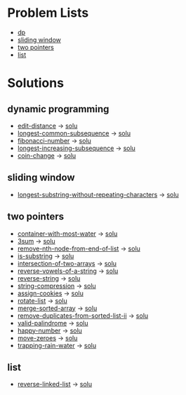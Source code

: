 




# Problem Lists
* [dp](https://leetcode.cn/tag/dynamic-programming/problemset/)
* [sliding window](https://leetcode.cn/tag/sliding-window/problemset/)
* [two pointers](https://leetcode.cn/tag/two-pointers/problemset/)
* [list](https://leetcode.cn/tag/linked-list/problemset/)


# Solutions

## dynamic programming
* [edit-distance](https://leetcode.cn/problems/edit-distance/) -> [solu](./src/dp/72.h)
* [longest-common-subsequence](https://leetcode.cn/problems/longest-common-subsequence/) -> [solu](./src/dp/1143.h)
* [fibonacci-number](https://leetcode.cn/problems/fibonacci-number/) -> [solu](./src/dp/509.h)
* [longest-increasing-subsequence](https://leetcode.cn/problems/longest-increasing-subsequence/) -> [solu](./src/dp/300.h)
* [coin-change](https://leetcode.cn/problems/coin-change/) -> [solu](./src/dp/322.h)

## sliding window
* [longest-substring-without-repeating-characters](https://leetcode.cn/problems/longest-substring-without-repeating-characters/) -> [solu](./src/sliding_window/3.h)

## two pointers
* [container-with-most-water](https://leetcode.cn/problems/container-with-most-water/description/) -> [solu](./src/two_pointers/11.h)
* [3sum](https://leetcode.cn/problems/3sum/) -> [solu](./src/two_pointers/15.h)
* [remove-nth-node-from-end-of-list](https://leetcode.cn/problems/remove-nth-node-from-end-of-list/) -> [solu](./src/two_pointers/19.h)
* [is-substring](https://leetcode.cn/problems/is-subsequence/) -> [solu](./src/two_pointers/392.h)
* [intersection-of-two-arrays](https://leetcode.cn/problems/intersection-of-two-arrays/) -> [solu](./src/two_pointers/349.h)
* [reverse-vowels-of-a-string](https://leetcode.cn/problems/reverse-vowels-of-a-string/) -> [solu](./src/two_pointers/345.h)
* [reverse-string](https://leetcode.cn/problems/reverse-string/) -> [solu](./src/two_pointers/344.h)
* [string-compression](https://leetcode.cn/problems/string-compression/) -> [solu](./src/two_pointers/443.h)
* [assign-cookies](https://leetcode.cn/problems/assign-cookies/) -> [solu](./src/two_pointers/455.h)
* [rotate-list](https://leetcode.cn/problems/rotate-list/) -> [solu](./src/two_pointers/61.h)
* [merge-sorted-array](https://leetcode.cn/problems/merge-sorted-array/) -> [solu](./src/two_pointers/88.h)
* [remove-duplicates-from-sorted-list-ii](https://leetcode.cn/problems/remove-duplicates-from-sorted-list-ii/) -> [solu](./src/two_pointers/82.h)
* [valid-palindrome](https://leetcode.cn/problems/valid-palindrome/) -> [solu](./src/two_pointers/125.h)
* [happy-number](https://leetcode.cn/problems/happy-number/) -> [solu](./src/two_pointers/202.h)
* [move-zeroes](https://leetcode.cn/problems/move-zeroes/) -> [solu](./src/two_pointers/283.h)
* [trapping-rain-water](https://leetcode.cn/problems/trapping-rain-water/) -> [solu](./src/two_pointers/42.h)

## list
* [reverse-linked-list](https://leetcode.com/problems/reverse-linked-list/) -> [solu](./src/list/206.h)

